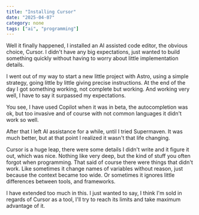```yaml
---
title: "Installing Cursor"
date: "2025-04-07"
category: none
tags: ["ai", "programming"]
---
```


Well it finally happened, I installed an AI assisted code 
editor, the obvious choice, Cursor. I didn't have any big
expectations, just wanted to build something quickly
without having to worry about little implementation details.

I went out of my way to start a new little project with 
Astro, using a simple strategy, going little by little
giving precise instructions. At the end of the day I got 
something working, not complete but working. And working
very well, I have to say it surpassed my expectations.

You see, I have used Copilot when it was in beta, the 
autocompletion was ok, but too invasive and of course
with not common languages it didn't work so well.

After that I left AI assistance for a while, until I 
tried Supermaven. It was much better, but at that point
I realized it wasn't that life changing.

Cursor is a huge leap, there were some details I didn't
write and it figure it out, which was nice. Nothing like
very deep, but the kind of stuff you often forgot when 
programming. That said of course there were things that
didn't work. Like sometimes it change names of variables
without reason, just because the context became too wide.
Or sometimes it ignores little differences between tools,
and frameworks.

I have extended too much in this. I just wanted to say,
I think I'm sold in regards of Cursor as a tool, I'll 
try to reach its limits and take maximum advantage of 
it.